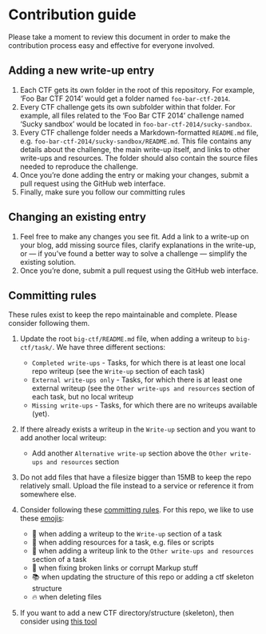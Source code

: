 # Contribution guide

Please take a moment to review this document in order to make the contribution process easy and effective for everyone involved.

## Adding a new write-up entry

1. Each CTF gets its own folder in the root of this repository. For example, ‘Foo Bar CTF 2014’ would get a folder named `foo-bar-ctf-2014`.
2. Every CTF challenge gets its own subfolder within that folder. For example, all files related to the ‘Foo Bar CTF 2014’ challenge named ‘Sucky sandbox’ would be located in `foo-bar-ctf-2014/sucky-sandbox`.
3. Every CTF challenge folder needs a Markdown-formatted `README.md` file, e.g. `foo-bar-ctf-2014/sucky-sandbox/README.md`. This file contains any details about the challenge, the main write-up itself, and links to other write-ups and resources. The folder should also contain the source files needed to reproduce the challenge.
4. Once you’re done adding the entry or making your changes, submit a pull request using the GitHub web interface.
5. Finally, make sure you follow our committing rules

## Changing an existing entry

1. Feel free to make any changes you see fit. Add a link to a write-up on your blog, add missing source files, clarify explanations in the write-up, or — if you’ve found a better way to solve a challenge — simplify the existing solution.
2. Once you’re done, submit a pull request using the GitHub web interface.

## Committing rules
These rules exist to keep the repo maintainable and complete. Please consider following them.

1. Update the root `big-ctf/README.md` file, when adding a writeup to `big-ctf/task/`. We have three different sections:
	* `Completed write-ups` - Tasks, for which there is at least one local repo writeup (see the `Write-up` section of each task)
	* `External write-ups only` - Tasks, for which there is at least one external writeup (see the `Other write-ups and resources` section of each task, but no local writeup
	* `Missing write-ups` - Tasks, for which there are no writeups available (yet).


2. If there already exists a writeup in the `Write-up` section and you want to add another local writeup:
	- Add another `Alternative write-up` section above the `Other write-ups and resources` section
3. Do not add files that have a filesize bigger than 15MB to keep the repo relatively small. Upload the file instead to a service or reference it from somewhere else.
4. Consider following these [committing rules](https://atom.io/docs/latest/contributing#git-commit-messages). For this repo, we like to use these [emojis](http://www.emoji-cheat-sheet.com/):
	* :memo: when adding a writeup to the `Write-up` section of a task
	* :floppy_disk: when adding resources for a task, e.g. files or scripts
	* :link: when adding a writeup link to the `Other write-ups and resources` section of a task
	* :pill: when fixing broken links or corrupt Markup stuff
	* :books: when updating the structure of this repo or adding a ctf skeleton structure
	* :fire: when deleting files
5. If you want to add a new CTF directory/structure (skeleton), then consider using [this tool](https://github.com/ctfs/write-ups-tools/tree/master/genctf)
